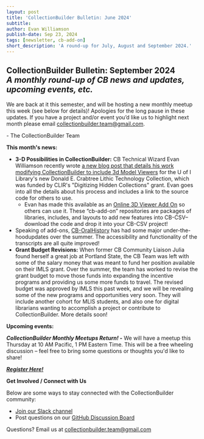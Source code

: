 ```yaml
---
layout: post
title: 'CollectionBuilder Bulletin: June 2024'
subtitle:
author: Evan Williamson
publish-date: Sep 23, 2024
tags: [newsletter, cb-add-on]
short_description: 'A round-up for July, August and September 2024.'
---
```


**CollectionBuilder Bulletin: September 2024**  
*A monthly round-up of CB news and updates, upcoming events, etc.*  
---

We are back at it this semester, and will be hosting a new monthly meetup this week (see below for details)\! Apologies for the long pause in these updates. If you have a project and/or event you’d like us to highlight next month please email collectionbuilder.team@gmail.com. 

\- The CollectionBuilder Team

**This month's news:**

* **3-D Possibilities in CollectionBuilder:** CB Technical Wizard Evan Williamson recently wrote [a new blog post that details his work modifying CollectionBuilder to include 3d Model Viewers](https://collectionbuilder.github.io/2024-09-05-o3dv/) for the U of I Library's new Donald E. Crabtree Lithic Technology Collection, which was funded by CLIR's "Digitizing Hidden Collections" grant. Evan goes into all the details about his process and includes a link to the source code for others to use.   
  * Evan has made this available as an [Online 3D Viewer Add On](https://github.com/CollectionBuilder/o3dv_cb-add-on) so others can use it. These “cb-add-on” repositories are packages of libraries, includes, and layouts to add new features into CB-CSV–download the code and drop it into your CB-CSV project\!  
* Speaking of add-ons, [CB-OralHistory](https://github.com/CollectionBuilder/cb-oralhistory) has had some major under-the- hoodupdates over the summer. The accessibility and functionality of the transcripts are all quite improved\!   
* **Grant Budget Revisions:** When former CB Community Liaison Julia found herself a great job at Portland State, the CB Team was left with some of the salary money that was meant to fund her position available on their IMLS grant. Over the summer, the team has worked to revise the grant budget to move those funds into expanding the incentive programs and providing us some more funds to travel. The revised budget was approved by IMLS this past week, and we will be revealing some of the new programs and opportunities very soon. They will include another cohort for MLIS students, and also one for digital librarians wanting to accomplish a project or contribute to CollectionBuilder. More details soon\!

**Upcoming events:**

***CollectionBuilder Monthly Meetups Return\! \-*** We will have a meetup this Thursday at 10 AM Pacific, 1 PM Eastern Time. This will be a free wheeling discussion – feel free to bring some questions or thoughts you'd like to share\!

[***Register Here\!***](https://uidaho.zoom.us/meeting/register/tZMsduCoqzgjE9C6K8YKVcOIBgn05OC_8hnP)

**Get Involved / Connect with Us**

Below are some ways to stay connected with the CollectionBuilder community:

* [Join our Slack channel](https://forms.gle/GVb7STSWyq2tto3NA)  
* Post questions on our [GitHub Discussion Board](https://github.com/orgs/CollectionBuilder/discussions)

Questions? Email us at collectionbuilder.team@gmail.com 